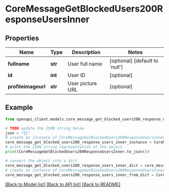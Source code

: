 # CoreMessageGetBlockedUsers200ResponseUsersInner


## Properties

Name | Type | Description | Notes
------------ | ------------- | ------------- | -------------
**fullname** | **str** | User full name | [optional] [default to 'null']
**id** | **int** | User ID | [optional] 
**profileimageurl** | **str** | User picture URL | [optional] 

## Example

```python
from openapi_client.models.core_message_get_blocked_users200_response_users_inner import CoreMessageGetBlockedUsers200ResponseUsersInner

# TODO update the JSON string below
json = "{}"
# create an instance of CoreMessageGetBlockedUsers200ResponseUsersInner from a JSON string
core_message_get_blocked_users200_response_users_inner_instance = CoreMessageGetBlockedUsers200ResponseUsersInner.from_json(json)
# print the JSON string representation of the object
print(CoreMessageGetBlockedUsers200ResponseUsersInner.to_json())

# convert the object into a dict
core_message_get_blocked_users200_response_users_inner_dict = core_message_get_blocked_users200_response_users_inner_instance.to_dict()
# create an instance of CoreMessageGetBlockedUsers200ResponseUsersInner from a dict
core_message_get_blocked_users200_response_users_inner_from_dict = CoreMessageGetBlockedUsers200ResponseUsersInner.from_dict(core_message_get_blocked_users200_response_users_inner_dict)
```
[[Back to Model list]](../README.md#documentation-for-models) [[Back to API list]](../README.md#documentation-for-api-endpoints) [[Back to README]](../README.md)


